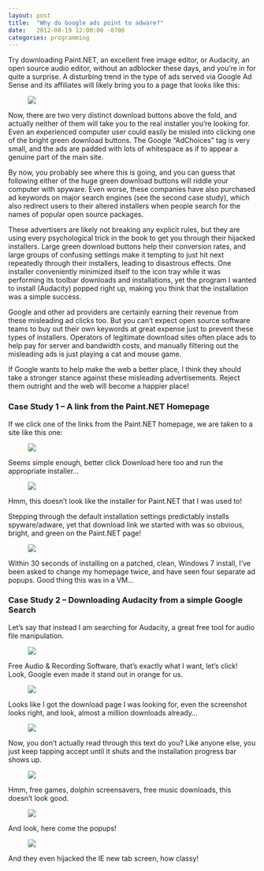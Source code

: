 ```yaml
---
layout: post
title:  "Why do Google ads point to adware?"
date:   2012-08-19 12:00:00 -0700
categories: programming
---
```

Try downloading Paint.NET, an excellent free image editor, or Audacity, an open source audio editor, without an adblocker these days, and you’re in for quite a surprise. A disturbing trend in the type of ads served via Google Ad Sense and its affiliates will likely bring you to a page that looks like this:

<figure class="mediumfigure">
    <img src="{{ site.baseurl | prepend: site.url }}/images/google-ads/clip_image002.jpg" />
</figure>

Now, there are two very distinct download buttons above the fold, and actually neither of them will take you to the real installer you’re looking for. Even an experienced computer user could easily be misled into clicking one of the bright green download buttons. The Google “AdChoices” tag is very small, and the ads are padded with lots of whitespace as if to appear a genuine part of the main site.

By now, you probably see where this is going, and you can guess that following either of the huge green download buttons will riddle your computer with spyware. Even worse, these companies have also purchased ad keywords on major search engines (see the second case study), which also redirect users to their altered installers when people search for the names of popular open source packages.

These advertisers are likely not breaking any explicit rules, but they are using every psychological trick in the book to get you through their hijacked installers. Large green download buttons help their conversion rates, and large groups of confusing settings make it tempting to just hit next repeatedly through their installers, leading to disastrous effects. One installer conveniently minimized itself to the icon tray while it was performing its toolbar downloads and installations, yet the program I wanted to install (Audacity) popped right up, making you think that the installation was a simple success.

Google and other ad providers are certainly earning their revenue from these misleading ad clicks too. But you can’t expect open source software teams to buy out their own keywords at great expense just to prevent these types of installers. Operators of legitimate download sites often place ads to help pay for server and bandwidth costs, and manually filtering out the misleading ads is just playing a cat and mouse game.

If Google wants to help make the web a better place, I think they should take a stronger stance against these misleading advertisements. Reject them outright and the web will become a happier place!

### Case Study 1 – A link from the Paint.NET Homepage

If we click one of the links from the Paint.NET homepage, we are taken to a site like this one:

<figure class="mediumfigure">
    <img src="{{ site.baseurl | prepend: site.url }}/images/google-ads/clip_image004.jpg" />
</figure>

Seems simple enough, better click Download here too and run the appropriate installer…

<figure class="mediumfigure">
    <img src="{{ site.baseurl | prepend: site.url }}/images/google-ads/clip_image006.jpg" />
</figure>

Hmm, this doesn’t look like the installer for Paint.NET that I was used to!

Stepping through the default installation settings predictably installs spyware/adware, yet that download link we started with was so obvious, bright, and green on the Paint.NET page!

<figure class="mediumfigure">
    <img src="{{ site.baseurl | prepend: site.url }}/images/google-ads/clip_image008.jpg" />
</figure>

Within 30 seconds of installing on a patched, clean, Windows 7 install, I’ve been asked to change my homepage twice, and have seen four separate ad popups. Good thing this was in a VM…

### Case Study 2 – Downloading Audacity from a simple Google Search

Let’s say that instead I am searching for Audacity, a great free tool for audio file manipulation.

<figure class="mediumfigure">
    <img src="{{ site.baseurl | prepend: site.url }}/images/google-ads/clip_image010.jpg" />
</figure>

Free Audio & Recording Software, that’s exactly what I want, let’s click! Look, Google even made it stand out in orange for us.

<figure class="mediumfigure">
    <img src="{{ site.baseurl | prepend: site.url }}/images/google-ads/clip_image012.jpg" />
</figure>

Looks like I got the download page I was looking for, even the screenshot looks right, and look, almost a million downloads already…

<figure class="mediumfigure">
    <img src="{{ site.baseurl | prepend: site.url }}/images/google-ads/clip_image014.jpg" />
</figure>

Now, you don’t actually read through this text do you? Like anyone else, you just keep tapping accept until it shuts and the installation progress bar shows up.

<figure class="mediumfigure">
    <img src="{{ site.baseurl | prepend: site.url }}/images/google-ads/clip_image016.jpg" />
</figure>

Hmm, free games, dolphin screensavers, free music downloads, this doesn’t look good.

<figure class="mediumfigure">
    <img src="{{ site.baseurl | prepend: site.url }}/images/google-ads/clip_image018.jpg" />
</figure>

And look, here come the popups!

<figure class="mediumfigure">
    <img src="{{ site.baseurl | prepend: site.url }}/images/google-ads/clip_image020.jpg" />
</figure>

And they even hijacked the IE new tab screen, how classy!